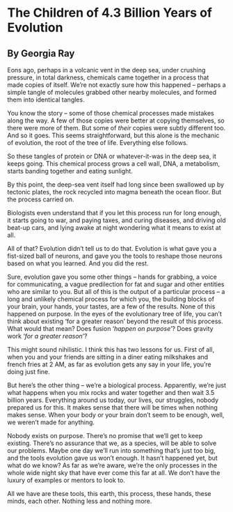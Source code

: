 # The Children of 4.3 Billion Years of Evolution
## By Georgia Ray

Eons ago, perhaps in a volcanic vent in the deep sea, under crushing pressure, in total darkness, chemicals came together in a process that made copies of itself. We’re not exactly sure how this happened – perhaps a simple tangle of molecules grabbed other nearby molecules, and formed them into identical tangles.

You know the story – some of those chemical processes made mistakes along the way. A few of those copies were better at copying themselves, so there were more of them. But some of *their* copies were subtly different too. And so it goes. This seems straightforward, but this alone is the mechanic of evolution, the root of the tree of life. Everything else follows.

So these tangles of protein or DNA or whatever-it-was in the deep sea, it keeps going. This chemical process grows a cell wall, DNA, a metabolism, starts banding together and eating sunlight.

By this point, the deep-sea vent itself had long since been swallowed up by tectonic plates, the rock recycled into magma beneath the ocean floor. But the process carried on.

Biologists even understand that if you let this process run for long enough, it starts going to war, and paying taxes, and curing diseases, and driving old beat-up cars, and lying awake at night wondering what it means to exist at all.

All of that? Evolution didn’t tell us to do that. Evolution is what gave you a fist-sized ball of neurons, and gave you the tools to reshape those neurons based on what you learned. And you did the rest.

Sure, evolution gave you some other things – hands for grabbing, a voice for communicating, a vague predilection for fat and sugar and other entities who are similar to you. But all of this is the output of a particular process – a long and unlikely chemical process for which you, the building blocks of your brain, your hands, your tastes, are a few of the results. None of this happened on purpose. In the eyes of the evolutionary tree of life, you can’t think about existing ‘for a greater reason’ beyond the result of this process. What would that mean? Does fusion ‘*happen on purpose*’? Does gravity work ‘*for a greater reason*’?

This might sound nihilistic. I think this has two lessons for us. First of all, when you and your friends are sitting in a diner eating milkshakes and french fries at 2 AM, as far as evolution gets any say in your life, you’re doing just fine.

But here’s the other thing – we’re a biological process. Apparently, we’re just what happens when you mix rocks and water together and then wait 3.5 billion years. Everything around us today, our lives, our struggles, nobody prepared us for this. It makes sense that there will be times when nothing makes sense. When your body or your brain don’t seem to be enough, well, we weren’t made for anything.

Nobody exists on purpose. There’s no promise that we’ll get to keep existing. There’s no assurance that we, as a species, will be able to solve our problems. Maybe one day we’ll run into something that’s just too big, and the tools evolution gave us won’t enough. It hasn’t happened yet, but what do we know? As far as we’re aware, we’re the only processes in the whole wide night sky that have ever come this far at all. We don’t have the luxury of examples or mentors to look to.

All we have are these tools, this earth, this process, these hands, these minds, each other. Nothing less and nothing more.